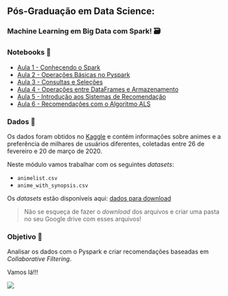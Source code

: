 ## Pós-Graduação em Data Science: 
### Machine Learning em Big Data com Spark! 🗃️

### Notebooks 📓

- [Aula 1 - Conhecendo o Spark](https://github.com/alura-tech/pos-datascience-big-data-spark/blob/main/Notebooks/Aula_1.ipynb)
- [Aula 2 - Operações Básicas no Pyspark](https://github.com/alura-tech/pos-datascience-big-data-spark/blob/main/Notebooks/Aula_2.ipynb)
- [Aula 3 - Consultas e Seleções](https://github.com/alura-tech/pos-datascience-big-data-spark/blob/main/Notebooks/Aula_3.ipynb)
- [Aula 4 - Operações entre DataFrames e Armazenamento](https://github.com/alura-tech/pos-datascience-big-data-spark/blob/main/Notebooks/Aula_4.ipynb)
- [Aula 5 - Introdução aos Sistemas de Recomendação](https://github.com/alura-tech/pos-datascience-big-data-spark/blob/main/Notebooks/Aula_5.ipynb)
- [Aula 6 - Recomendações com o Algoritmo ALS](https://github.com/alura-tech/pos-datascience-big-data-spark/blob/main/Notebooks/Aula_6.ipynb)

### Dados 🎲

Os dados foram obtidos no [Kaggle](https://www.kaggle.com/datasets/hernan4444/anime-recommendation-database-2020) e contém informações sobre animes e a preferência de milhares de usuários diferentes, coletadas entre 26 de fevereiro e 20 de março de 2020. 


Neste módulo vamos trabalhar com os seguintes *datasets*:
- `animelist.csv`
- `anime_with_synopsis.csv`

Os *datasets* estão disponíveis aqui: 
[dados para download](https://drive.google.com/drive/folders/1tFJgm41M94XFrrOoskYT_WbH7s5TRS3h?usp=sharing)

> Não se esqueça de fazer o *download* dos arquivos e criar uma pasta no seu Google drive com esses arquivos! 

### Objetivo 🎯
Analisar os dados com o Pyspark e criar recomendações baseadas em *Collaborative Filtering*. 


Vamos lá!!! 
<p align="left"><img src='https://media.giphy.com/media/efCdWBE19bR26ScE02/giphy-downsized.gif'</p>
